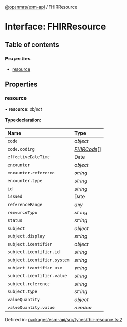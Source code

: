 [@openmrs/esm-api](../API.md) / FHIRResource

# Interface: FHIRResource

## Table of contents

### Properties

- [resource](fhirresource.md#resource)

## Properties

### resource

• **resource**: *object*

#### Type declaration:

Name | Type |
:------ | :------ |
`code` | *object* |
`code.coding` | [*FHIRCode*](fhircode.md)[] |
`effectiveDateTime` | Date |
`encounter` | *object* |
`encounter.reference` | *string* |
`encounter.type` | *string* |
`id` | *string* |
`issued` | Date |
`referenceRange` | *any* |
`resourceType` | *string* |
`status` | *string* |
`subject` | *object* |
`subject.display` | *string* |
`subject.identifier` | *object* |
`subject.identifier.id` | *string* |
`subject.identifier.system` | *string* |
`subject.identifier.use` | *string* |
`subject.identifier.value` | *string* |
`subject.reference` | *string* |
`subject.type` | *string* |
`valueQuantity` | *object* |
`valueQuantity.value` | *number* |

Defined in: [packages/esm-api/src/types/fhir-resource.ts:2](https://github.com/openmrs/openmrs-esm-core/blob/master/packages/esm-api/src/types/fhir-resource.ts#L2)
